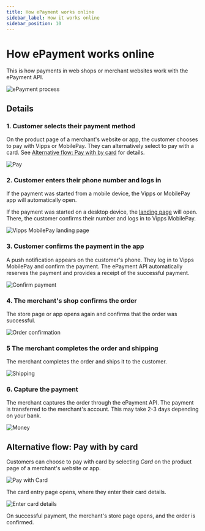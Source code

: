 ```yaml
---
title: How ePayment works online
sidebar_label: How it works online
sidebar_position: 10
---
```


# How ePayment works online

This is how payments in web shops or merchant websites work with the ePayment API.

![ePayment process](../images/ePayment_online.png)

## Details

### 1. Customer selects their payment method

On the product page of a merchant's website or app, the customer chooses to pay with Vipps or MobilePay.
They can alternatively select to pay with a card.
See [Alternative flow: Pay with by card](#alternative-flow-pay-with-by-card) for details.

![Pay](../images/vipps-ecom-step1-2.png)

### 2. Customer enters their phone number and logs in

If the payment was started from a mobile device, the Vipps or MobilePay app will automatically open.

If the payment was started on a desktop device, the
[landing page](https://developer.vippsmobilepay.com/docs/common-topics/landing-page/)
will open. There, the customer confirms their number and logs in to Vipps MobilePay.

![Vipps MobilePay landing page](../images/vipps-ecom-step2.svg)

### 3. Customer confirms the payment in the app

A push notification appears on the customer's phone. They log in to Vipps MobilePay and confirm the payment.
The ePayment API automatically reserves the payment and provides a receipt of the successful payment.

![Confirm payment](../images/vipps-ecom-confirm2.png)

### 4. The merchant's shop confirms the order

The store page or app opens again and confirms that the order was successful.

![Order confirmation](../images/vipps-ecom-step4.png)

### 5 The merchant completes the order and shipping

The merchant completes the order and ships it to the customer.

![Shipping](../images/shipping.png)

### 6. Capture the payment

The merchant captures the order through the ePayment API.
The payment is transferred to the merchant's account. This may take 2-3 days depending on your bank.

![Money](../images/money_bag.png)

## Alternative flow: Pay with by card

Customers can choose to pay with card by selecting *Card* on the product page of a merchant's website or app.

![Pay with Card](../images/vipps-ecom-pay-by-card-step1.png)

The card entry page opens, where they enter their card details.

![Enter card details](../images/vipps-ecom-pay-by-card-step2.png)

On successful payment, the merchant's store page opens, and the order is confirmed.
